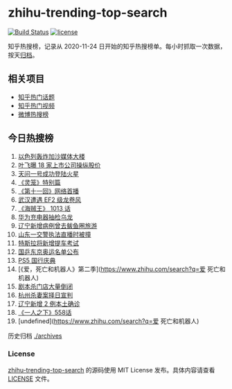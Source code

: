 # zhihu-trending-top-search

[![Build Status](https://github.com/justjavac/zhihu-trending-top-search/workflows/ci/badge.svg?branch=main)](https://github.com/justjavac/zhihu-trending-top-search/actions)
[![license](https://img.shields.io/github/license/justjavac/zhihu-trending-top-search)](https://github.com/justjavac/zhihu-trending-top-search/blob/main/LICENSE)

知乎热搜榜，记录从 2020-11-24 日开始的知乎热搜榜单。每小时抓取一次数据，按天[归档](./archives)。

## 相关项目

- [知乎热门话题](https://github.com/justjavac/zhihu-trending-hot-questions)
- [知乎热门视频](https://github.com/justjavac/zhihu-trending-hot-video)
- [微博热搜榜](https://github.com/justjavac/weibo-trending-hot-search)

## 今日热搜榜

<!-- BEGIN -->
<!-- 最后更新时间 Sun May 16 2021 19:07:44 GMT+0800 (China Standard Time) -->

1. [以色列轰炸加沙媒体大楼](https://www.zhihu.com/search?q=以色列)
2. [叶飞曝 18 家上市公司操纵股价](https://www.zhihu.com/search?q=叶飞)
3. [天问一号成功登陆火星](https://www.zhihu.com/search?q=天问一号)
4. [《灵笼》特别篇](https://www.zhihu.com/search?q=灵笼)
5. [《第十一回》网络首播](https://www.zhihu.com/search?q=第十一回)
6. [武汉遭遇 EF2 级龙卷风](https://www.zhihu.com/search?q=武汉龙卷风)
7. [《海贼王》 1013 话](https://www.zhihu.com/search?q=海贼王)
8. [华为充电器抽检乌龙](https://www.zhihu.com/search?q=华为充电器)
9. [辽宁新增病例曾去鲅鱼圈旅游](https://www.zhihu.com/search?q=辽宁新增)
10. [山东一交警执法直播时被撞](https://www.zhihu.com/search?q=山东交警)
11. [特斯拉将新增提车考试](https://www.zhihu.com/search?q=特斯拉提车考试)
12. [国乒东京奥运名单公布](https://www.zhihu.com/search?q=国乒奥运名单)
13. [PS5 国行庆典](https://www.zhihu.com/search?q=PS5)
14. [《爱，死亡和机器人》第二季](https://www.zhihu.com/search?q=爱 死亡和机器人)
15. [剧本杀门店大量倒闭](https://www.zhihu.com/search?q=剧本杀)
16. [杭州杀妻案择日宣判](https://www.zhihu.com/search?q=杭州杀妻案)
17. [辽宁新增 2 例本土确诊](https://www.zhihu.com/search?q=辽宁新增)
18. [《一人之下》558话](https://www.zhihu.com/search?q=一人之下漫画)
19. [undefined](https://www.zhihu.com/search?q=爱 死亡和机器人)

<!-- END -->

历史归档 [./archives](./archives)

### License

[zhihu-trending-top-search](https://github.com/justjavac/zhihu-trending-top-search)
的源码使用 MIT License 发布。具体内容请查看 [LICENSE](./LICENSE) 文件。
